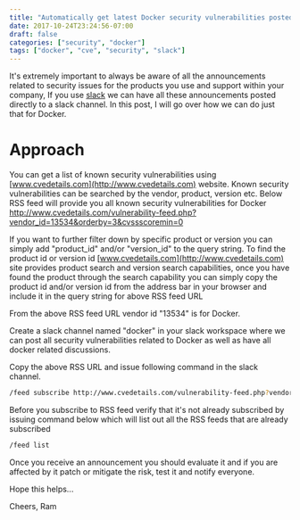 ```yaml
---
title: "Automatically get latest Docker security vulnerabilities posted to slack channel"
date: 2017-10-24T23:24:56-07:00
draft: false
categories: ["security", "docker"]
tags: ["docker", "cve", "security", "slack"]
---
```


It's extremely important to always be aware of all the announcements related to security issues for the products you use and support within your company, If you use [slack](https://slack.com/) we can have all these announcements posted directly to a slack channel. In this post, I will go over how we can do just that for Docker.

# Approach
You can get a list of known security vulnerabilities using [www.cvedetails.com](http://www.cvedetails.com) website. Known security vulnerabilities can be searched by the vendor, product, version etc. 
Below RSS feed will provide you all known security vulnerabilities for Docker
http://www.cvedetails.com/vulnerability-feed.php?vendor_id=13534&orderby=3&cvssscoremin=0

If you want to further filter down by specific product or version you can simply add "product_id" and/or "version_id" to the query string. To find the product id or version id [www.cvedetails.com](http://www.cvedetails.com) site provides product search and version search capabilities, once you have found the product through the search capability you can simply copy the product id and/or version id from the address bar in your browser and include it in the query string for above RSS feed URL

From the above RSS feed URL vendor id "13534" is for Docker. 

Create a slack channel named "docker" in your slack workspace where we can post all security vulnerabilities related to Docker as well as have all docker related discussions.

Copy the above RSS URL and issue following command in the slack channel. 
```bash
/feed subscribe http://www.cvedetails.com/vulnerability-feed.php?vendor_id=13534&orderby=3&cvssscoremin=0
```
Before you subscribe to RSS feed verify that it's not already subscribed by issuing command below which will list out all the RSS feeds that are already subscribed
```bash
/feed list
```

Once you receive an announcement you should evaluate it and if you are affected by it patch or mitigate the risk, test it and notify everyone.

Hope this helps...

Cheers,
Ram


